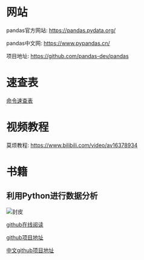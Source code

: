 # 网站

pandas官方网站: <https://pandas.pydata.org/>

pandas中文网:  <https://www.pypandas.cn/>

项目地址: <https://github.com/pandas-dev/pandas>

# 速查表
[命令速查表](./pandas-cheat-sheet/Pandas_Cheat_Sheet.pdf)

# 视频教程
莫烦教程: <https://www.bilibili.com/video/av16378934>

# 书籍

## 利用Python进行数据分析
![封皮](https://camo.githubusercontent.com/b287ba442b0b355e2b3298a34421e88331443a81/687474703a2f2f75706c6f61642d696d616765732e6a69616e7368752e696f2f75706c6f61645f696d616765732f373137383639312d306439363563663531656235616639652e706e673f696d6167654d6f6772322f6175746f2d6f7269656e742f7374726970253743696d61676556696577322f322f772f31323430)

[github在线阅读](https://github.com/iamseancheney/python_for_data_analysis_2nd_chinese_version)

[github项目地址](https://github.com/wesm/pydata-book)

[中文github项目地址](https://github.com/BrambleXu/pydata-notebook)

